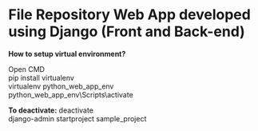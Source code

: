 # File Repository Web App developed using Django (Front and Back-end)

**How to setup virtual environment?**

Open CMD<br>
pip install virtualenv<br>
virtualenv python_web_app_env<br>
python_web_app_env\Scripts\activate<br>

**To deactivate:**
deactivate<br>
django-admin startproject sample_project<br>
